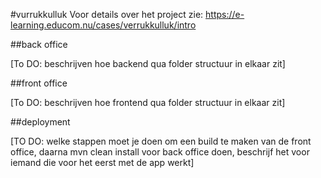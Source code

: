 #vurrukkulluk
Voor details over het project zie: https://e-learning.educom.nu/cases/verrukkulluk/intro

##back office

[To DO: beschrijven hoe backend qua folder structuur in elkaar zit]

##front office

[To DO: beschrijven hoe frontend qua folder structuur in elkaar zit]

##deployment

[TO DO: welke stappen moet je doen om een build te maken van de front office, daarna mvn clean install voor back office doen, beschrijf het voor iemand die voor het eerst met de app werkt]
